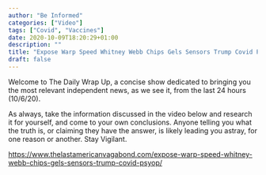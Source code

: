 ```yaml
---
author: "Be Informed"
categories: ["Video"]
tags: ["Covid", "Vaccines"]
date: 2020-10-09T18:20:29+01:00
description: ""
title: "Expose Warp Speed Whitney Webb Chips Gels Sensors Trump Covid Psyop"
draft: false
---
```


Welcome to The Daily Wrap Up, a concise show dedicated to bringing you the most relevant independent news, as we see it, from the last 24 hours (10/6/20).

As always, take the information discussed in the video below and research it for yourself, and come to your own conclusions. Anyone telling you what the truth is, or claiming they have the answer, is likely leading you astray, for one reason or another. Stay Vigilant.

https://www.thelastamericanvagabond.com/expose-warp-speed-whitney-webb-chips-gels-sensors-trump-covid-psyop/
